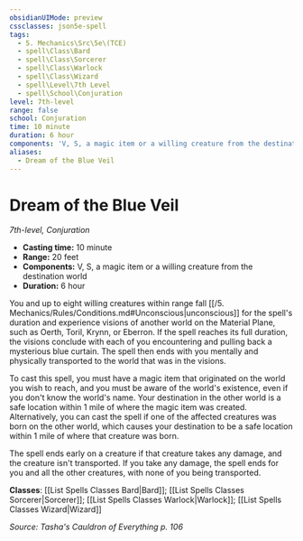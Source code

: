 ```yaml
---
obsidianUIMode: preview
cssclasses: json5e-spell
tags:
  - 5. Mechanics\Src\5e\(TCE)
  - spell\Class\Bard
  - spell\Class\Sorcerer
  - spell\Class\Warlock
  - spell\Class\Wizard
  - spell\Level\7th Level
  - spell\School\Conjuration
level: 7th-level
range: false
school: Conjuration
time: 10 minute
duration: 6 hour
components: 'V, S, a magic item or a willing creature from the destination world'
aliases:
  - Dream of the Blue Veil
---
```

# Dream of the Blue Veil
*7th-level, Conjuration*  

- **Casting time:** 10 minute
- **Range:** 20 feet
- **Components:** V, S, a magic item or a willing creature from the destination world
- **Duration:** 6 hour

You and up to eight willing creatures within range fall [[/5. Mechanics/Rules/Conditions.md#Unconscious\|unconscious]] for the spell's duration and experience visions of another world on the Material Plane, such as Oerth, Toril, Krynn, or Eberron. If the spell reaches its full duration, the visions conclude with each of you encountering and pulling back a mysterious blue curtain. The spell then ends with you mentally and physically transported to the world that was in the visions.

To cast this spell, you must have a magic item that originated on the world you wish to reach, and you must be aware of the world's existence, even if you don't know the world's name. Your destination in the other world is a safe location within 1 mile of where the magic item was created. Alternatively, you can cast the spell if one of the affected creatures was born on the other world, which causes your destination to be a safe location within 1 mile of where that creature was born.

The spell ends early on a creature if that creature takes any damage, and the creature isn't transported. If you take any damage, the spell ends for you and all the other creatures, with none of you being transported.

**Classes**: [[List Spells Classes Bard\|Bard]]; [[List Spells Classes Sorcerer\|Sorcerer]]; [[List Spells Classes Warlock\|Warlock]]; [[List Spells Classes Wizard\|Wizard]]

*Source: Tasha's Cauldron of Everything p. 106*
